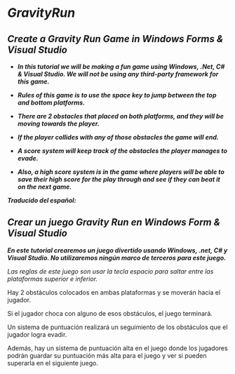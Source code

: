 # _GravityRun_

## _Create a Gravity Run Game in Windows Forms & Visual Studio_

- **_In this tutorial we will be making a fun game using Windows, .Net, C# & Visual Studio. We will not be using any third-party framework for this game._**
  
- **_Rules of this game is to use the space key to jump between the top and bottom platforms._**
  
- **_There are 2 obstacles that placed on both platforms, and they will be moving towards the player._**
  
- **_If the player collides with any of those obstacles the game will end._**
  
- **_A score system will keep track of the obstacles the player manages to evade._**
  
- **_Also, a high score system is in the game where players will be able to save their high score for the play through and see if they can beat it on the next game._**

**_Traducido del español:_**

## _Crear un juego Gravity Run en Windows Form & Visual Studio_

**_En este tutorial crearemos un juego divertido usando Windows, .net, C# y Visual Studio. No utilizaremos ningún marco de terceros para este juego._**

_Las reglas de este juego son usar la tecla espacio para saltar entre las plataformas superior e inferior._

Hay 2 obstáculos colocados en ambas plataformas y se moverán hacia el jugador.

Si el jugador choca con alguno de esos obstáculos, el juego terminará.

Un sistema de puntuación realizará un seguimiento de los obstáculos que el jugador logra evadir.

Además, hay un sistema de puntuación alta en el juego donde los jugadores podrán guardar su puntuación más alta para el juego y ver si pueden superarla en el siguiente juego.
